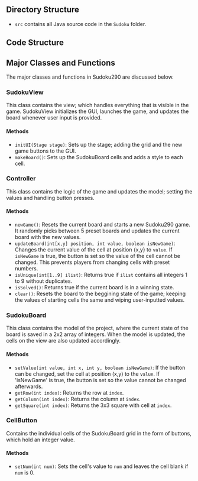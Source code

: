 ## Directory Structure

- `src` contains all Java source code in the `Sudoku` folder.

## Code Structure

## Major Classes and Functions

The major classes and functions in Sudoku290 are discussed below.

### SudokuView

This class contains the view; which handles everything that is visible in the game. SudokuView initializes the GUI, launches the game, and updates the board whenever user input is provided.

#### Methods

- `initUI(Stage stage)`: Sets up the stage; adding the grid and the new game buttons to the GUI.
- `makeBoard()`: Sets up the SudokuBoard cells and adds a style to each cell.

### Controller

This class contains the logic of the game and updates the model; setting the values and handling button presses.

#### Methods

- `newGame()`: Resets the current board and starts a new Sudoku290 game. It randomly picks between 5 preset boards and updates the current board with the new values.
- `updateBoard(int[x,y] position, int value, boolean isNewGame)`: Changes the current value of the cell at position {x,y} to `value`. If `isNewGame` is true, the button is set so the value of the cell cannot be changed. This prevents players from changing cells with preset numbers.
- `isUnique(int[1..9] ilist)`: Returns true if `ilist` contains all integers 1 to 9 without duplicates.
- `isSolved()`: Returns true if the current board is in a winning state.
- `clear()`: Resets the board to the beggining state of the game; keeping the values of starting cells the same and wiping user-inputted values.

### SudokuBoard

This class contains the model of the project, where the current state of the board is saved in a 2x2 array of integers. When the model is updated, the cells on the view are also updated accordingly.

#### Methods

- `setValue(int value, int x, int y, boolean isNewGame)`: If the button can be changed, set the cell at position (x,y) to the `value`. If 'isNewGame' is true, the button is set so the value cannot be changed afterwards.
- `getRow(int index)`: Returns the row at `index`.
- `getColumn(int index)`: Returns the column at `index`.
- `getSquare(int index)`: Returns the 3x3 square with cell at `index`.

### CellButton

Contains the individual cells of the SudokuBoard grid in the form of buttons, which hold an integer value.

#### Methods

- `setNum(int num)`: Sets the cell's value to `num` and leaves the cell blank if `num` is 0.
